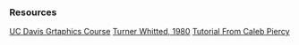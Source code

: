 ### Resources

[UC Davis Grtaphics Course](https://www.youtube.com/watch?v=Ahp6LDQnK4Y)
[Turner Whitted, 1980](http://dl.acm.org/citation.cfm?id=358882)
[Tutorial From Caleb Piercy](https://www.youtube.com/watch?v=k_aRiYSXcyo&list=PLHm_I0tE5kKPPWXkTTtOn8fkcwEGZNETh)
